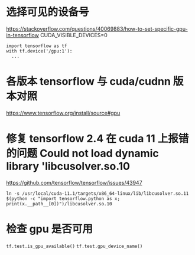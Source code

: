 # 选择可见的设备号

https://stackoverflow.com/questions/40069883/how-to-set-specific-gpu-in-tensorflow
CUDA_VISIBLE_DEVICES=0

```
import tensorflow as tf
with tf.device('/gpu:1'):
  ...
```

# 各版本 tensorflow 与 cuda/cudnn 版本对照

https://www.tensorflow.org/install/source#gpu

# 修复 tensorflow 2.4 在 cuda 11 上报错的问题 Could not load dynamic library 'libcusolver.so.10

https://github.com/tensorflow/tensorflow/issues/43947

`ln -s /usr/local/cuda-11.1/targets/x86_64-linux/lib/libcusolver.so.11 $(python -c "import tensorflow.python as x; print(x.__path__[0])")/libcusolver.so.10`

# 检查 gpu 是否可用

`tf.test.is_gpu_available()`
`tf.test.gpu_device_name()`
